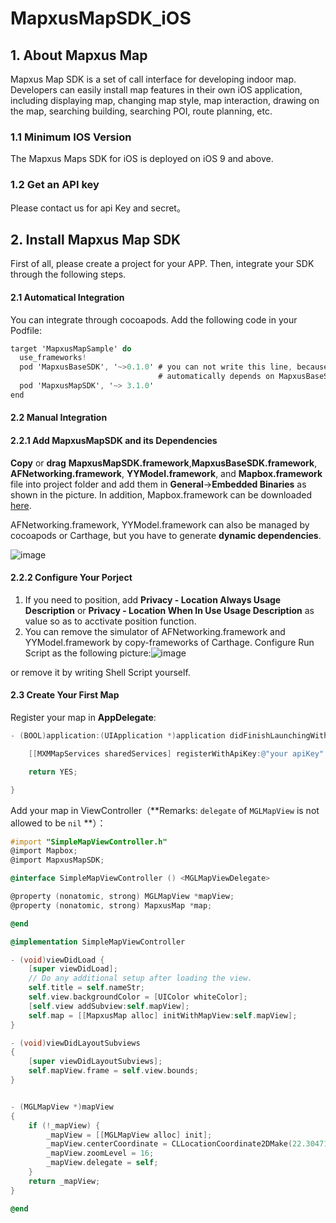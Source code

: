 # MapxusMapSDK_iOS

## 1. About Mapxus Map

Mapxus Map SDK is a set of call interface for developing indoor map. Developers can easily install map features in their own iOS application, including displaying map, changing map style, map interaction, drawing on the map, searching building, searching POI, route planning, etc.

### 1.1 Minimum IOS Version

The Mapxus Maps SDK for iOS is deployed on iOS 9 and above.

### 1.2 Get an API key

Please contact us for api Key and secret。



## 2. Install Mapxus Map SDK

First of all, please create a project for your APP. Then, integrate your SDK through the following steps.

#### 2.1 Automatical Integration

You can integrate through cocoapods. Add the following code in your Podfile:

```objectivec
target 'MapxusMapSample' do
  use_frameworks!
  pod 'MapxusBaseSDK', '~>0.1.0' # you can not write this line, because MapxusMapSDK will
                                 # automatically depends on MapxusBaseSDK
  pod 'MapxusMapSDK', '~> 3.1.0'
end
```

#### 2.2 Manual Integration

#### 2.2.1 Add MapxusMapSDK and its Dependencies

**Copy** or **drag** **MapxusMapSDK.framework**,**MapxusBaseSDK.framework**, **AFNetworking.framework**, **YYModel.framework**, and **Mapbox.framework** file into project folder and add them in **General**->**Embedded Binaries** as shown in the picture. In addition, Mapbox.framework can be downloaded [here](https://www.mapbox.com/install/ios/).

AFNetworking.framework, YYModel.framework can also be managed by cocoapods or Carthage, but you have to generate **dynamic dependencies**. 

![image](https://dpw.maphive.cloud/images/digitalMap/ios/2.0.0/20180525164611.png)

#### 2.2.2 Configure Your Porject

1. If you need to position, add **Privacy - Location Always Usage Description** or **Privacy - Location When In Use Usage Description** as value so as to acctivate position function.
2. You can remove the simulator of AFNetworking.framework and YYModel.framework by copy-frameworks of Carthage. Configure Run Script as  the following picture:![image](https://dpw.maphive.cloud/images/digitalMap/ios/2.0.0/20180702062028.png)

or remove it by writing Shell Script yourself.

#### 2.3 Create Your First Map

Register your map in **AppDelegate**:

```objectivec
- (BOOL)application:(UIApplication *)application didFinishLaunchingWithOptions:(NSDictionary *)launchOptions {

    [[MXMMapServices sharedServices] registerWithApiKey:@"your apiKey" secret:@"your secret"];

    return YES;

}
```

Add your map in ViewController（**Remarks:  `delegate` of `MGLMapView` is  not allowed to be `nil` **）：

```objectivec
#import "SimpleMapViewController.h"
@import Mapbox;
@import MapxusMapSDK;

@interface SimpleMapViewController () <MGLMapViewDelegate>

@property (nonatomic, strong) MGLMapView *mapView;
@property (nonatomic, strong) MapxusMap *map;

@end

@implementation SimpleMapViewController

- (void)viewDidLoad {
    [super viewDidLoad];
    // Do any additional setup after loading the view.
    self.title = self.nameStr;
    self.view.backgroundColor = [UIColor whiteColor];
    [self.view addSubview:self.mapView];
    self.map = [[MapxusMap alloc] initWithMapView:self.mapView];
}

- (void)viewDidLayoutSubviews
{
    [super viewDidLayoutSubviews];
    self.mapView.frame = self.view.bounds;
}


- (MGLMapView *)mapView
{
    if (!_mapView) {
        _mapView = [[MGLMapView alloc] init];
        _mapView.centerCoordinate = CLLocationCoordinate2DMake(22.304716516178253, 114.16186609400843);
        _mapView.zoomLevel = 16;
        _mapView.delegate = self;
    }
    return _mapView;
}

@end
```
